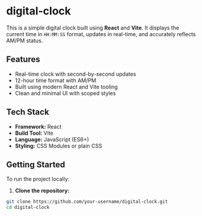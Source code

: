 # digital-clock

This is a simple digital clock built using **React** and **Vite**. It displays the current time in `HH:MM:SS` format, updates in real-time, and accurately reflects AM/PM status.

## Features

- Real-time clock with second-by-second updates
- 12-hour time format with AM/PM
- Built using modern React and Vite tooling
- Clean and minimal UI with scoped styles

## Tech Stack

- **Framework:** React
- **Build Tool:** Vite
- **Language:** JavaScript (ES6+)
- **Styling:** CSS Modules or plain CSS

## Getting Started

To run the project locally:

1. **Clone the repository:**

```bash
git clone https://github.com/your-username/digital-clock.git
cd digital-clock
